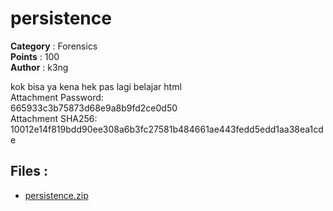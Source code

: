 # persistence

**Category**    : Forensics<br>
**Points**      : 100<br>
**Author**      : k3ng

kok bisa ya kena hek pas lagi belajar html<br>
Attachment Password:<br> 665933c3b75873d68e9a8b9fd2ce0d50<br>
Attachment SHA256:<br> 10012e14f819bdd90ee308a6b3fc27581b484661ae443fedd5edd1aa38ea1cde

## Files : 
 - [persistence.zip](https://drive.google.com/file/d/102Jijm0gpKaXUssfF1K-lJv5Gd99xags/view?usp=sharing)


